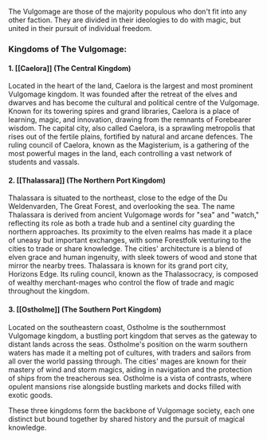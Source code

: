 The Vulgomage are those of the majority populous who don't fit into any other faction. They are divided in their ideologies to do with magic, but united in their pursuit of individual freedom. 

### Kingdoms of The Vulgomage:

#### 1. **[[Caelora]]** (The Central Kingdom)

Located in the heart of the land, Caelora is the largest and most prominent Vulgomage kingdom. It was founded after the retreat of the elves and dwarves and has become the cultural and political centre of the Vulgomage. Known for its towering spires and grand libraries, Caelora is a place of learning, magic, and innovation, drawing from the remnants of Forebearer wisdom. The capital city, also called Caelora, is a sprawling metropolis that rises out of the fertile plains, fortified by natural and arcane defences. The ruling council of Caelora, known as the Magisterium, is a gathering of the most powerful mages in the land, each controlling a vast network of students and vassals.

#### 2. **[[Thalassara]]** (The Northern Port Kingdom)

Thalassara is situated to the northeast, close to the edge of the Du Weldenvarden, The Great Forest, and overlooking the sea. The name Thalassara is derived from ancient Vulgomage words for "sea" and "watch," reflecting its role as both a trade hub and a sentinel city guarding the northern approaches. Its proximity to the elven realms has made it a place of uneasy but important exchanges, with some Forestfolk venturing to the cities to trade or share knowledge. The cities' architecture is a blend of elven grace and human ingenuity, with sleek towers of wood and stone that mirror the nearby trees. Thalassara is known for its grand port city, Horizons Edge. Its ruling council, known as the Thalassocracy, is composed of wealthy merchant-mages who control the flow of trade and magic throughout the kingdom.

#### 3. **[[Ostholme]]** (The Southern Port Kingdom)

Located on the southeastern coast, Ostholme is the southernmost Vulgomage kingdom, a bustling port kingdom that serves as the gateway to distant lands across the seas. Ostholme's position on the warm southern waters has made it a melting pot of cultures, with traders and sailors from all over the world passing through. The cities' mages are known for their mastery of wind and storm magics, aiding in navigation and the protection of ships from the treacherous sea. Ostholme is a vista of contrasts, where opulent mansions rise alongside bustling markets and docks filled with exotic goods. 

These three kingdoms form the backbone of Vulgomage society, each one distinct but bound together by shared history and the pursuit of magical knowledge.